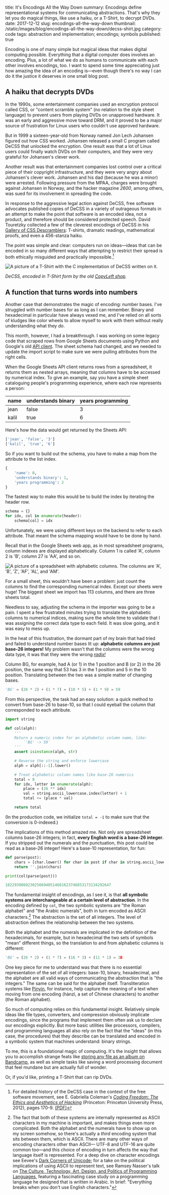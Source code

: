 title: It's Encodings All the Way Down 
summary: Encodings define representational systems for communicating abstractions. That's why they let you do magical things, like use a haiku, or a T-Shirt, to decrypt DVDs.
date: 2017-12-12
slug: encodings-all-the-way-down
thumbnail: /static/images/blog/encodings-all-the-way-down/decss-shirt.jpg
category: code
tags: abstraction and implementation; encodings; symbols 
published: true


Encoding is one of many simple but magical ideas that makes digital computing possible.
Everything that a digital computer does involves an encoding. Plus, a lot of what we do as humans to
communicate with each other involves encodings, too. I want to spend some time
appreciating just how amazing the idea of an encoding is&mdash;even though there's
no way I can do it the justice it deserves in one small blog post.

## A haiku that decrypts DVDs

In the 1990s, some entertainment companies used
an encryption protocol called CSS, or "content scramble system" (no relation to
the style sheet language)
to prevent users from playing DVDs on unapproved hardware. It was an early and
aggressive move toward DRM, and it proved to be a major source of frustration for
Linux users who couldn't use approved hardware.

But in 1999 a sixteen-year-old from Norway named Jon Lech Johansen figured out how CSS worked.
Johansen released a small C program called DeCSS that unlocked the encryption.
One result was that a lot of Linux users could
finally watch DVDs on their computers, and they were very grateful for Johansen's clever work.

Another result was that entertainment companies lost control over a critical piece of their
copyright infrastructure, and they were very angry about Johansen's clever
work. Johansen and his dad (because he was a minor) were arrested. Following
pressure from the MPAA, charges were brought against Johansen in Norway, and
the hacker magazine *2600*, among others, was sued for its involvement in
spreading the code.

In response to the aggressive legal action against DeCSS, free software
advocates published copies of DeCSS in a variety of outrageous formats in an attempt to
make the point that software is an encoded idea, not a product, and therefore should be
considered protected speech. David Touretzky collected a few of the cleverest
encodings of DeCSS in his [Gallery of CSS
Descramblers](http://www.cs.cmu.edu/~dst/DeCSS/Gallery/): T-shirts, dramatic
readings, mathematical proofs, and even a 456-stanza haiku.

The point was simple and clear: computers run on ideas&mdash;ideas that can
be encoded in so many different ways that attempting to restrict their spread
is both ethically misguided and practically impossible.[^coleman]

<img class="img img-responsive center-block"
     alt="A picture of a T-Shirt with the C implementation of DeCSS written on it."
     src="/static/images/blog/encodings-all-the-way-down/decss-shirt.jpg" />

<p class="text-center small">
    <em>DeCSS, encoded in T-Shirt form by the old
    <a href="http://web.archive.org/web/20040310112358/http://www.copyleft.net:80/item.phtml?dynamic=1&referer=%2Fitem.phtml%3Fdynamic%3D1%26page%3Dproduct_276_back.phtml&page=product_271_front.phtml">CopyLeft shop</a>.</em>
</p>

## A function that turns words into numbers

Another case that demonstrates the magic of encoding: number bases.
I've struggled with number bases for as long as
I can remember. Binary and hexadecimal in particular have always
vexed me, and I've relied on all sorts of kludges like color wheels to allow myself to work with
them without really understanding what they _do_. 

This month, however, I had a breakthrough. I was working on some legacy
code that scraped rows from Google Sheets documents
using Python and Google's old
[API client](https://github.com/google/google-api-python-client). The sheet 
schema had changed, and we needed to update the import script to make
sure we were pulling attributes from the right cells.

When the Google Sheets API client returns rows from a
spreadsheet, it returns them as nested arrays, meaning that columns have to be
accessed by numerical index. To give an example, say you have a simple sheet
cataloguing people's programming experience, where each row represents a person:

<div class="row">
    <div class="col-xs-12 col-md-6">
        <table class="table table-responsive table-bordered">
            <thead>
                <tr>
                    <th>name</th>
                    <th>understands binary</th>
                    <th>years programming</th>
                </tr>
            </thead>
            <tbody>
                <tr>
                    <td>jean</td>
                    <td>false</td>
                    <td>3</td>
                </tr>
                <tr>
                    <td>kalil</td>
                    <td>true</td>
                    <td>6</td>
                </tr>
            </tbody>
        </table>
    </div>
</div>

Here's how the data would get returned by the Sheets API:

```python
['jean', 'false', '3']
['kalil', 'true', '6']
```

So if you want to build out the schema, you have to make a map from the
attribute to the list index.

```python
{
    'name': 0,
    'understands binary': 1,
    'years programming': 2
}
```

The fastest way to make this would be to build the index by iterating the header row.

```python
schema = {}
for idx, col in enumerate(header):
    schema[col] = idx
```

Unfortunately, we were using different keys on the backend to refer to each
attribute. That meant the schema mapping would have to be done by hand. 

Recall that in the Google Sheets web app, as in most spreadsheet programs,
column indexes are displayed alphabetically. Column 1 is called 'A', column 2
is 'B', column 27 is 'AA', and so on.

![A picture of a spreadsheet with alphabetic columns. The columns are 'A', 'B',
'Z', 'AF', 'AL', and
'AM'.](/static/images/blog/encodings-all-the-way-down/alphabetic-columns.png)

For a small sheet, this wouldn't have been a problem: just count the columns to 
find the corresponding numerical index. Except our sheets were huge!
The biggest sheet we import has 113 columns, and there are three sheets total. 

Needless to say, adjusting the schema in the importer was going to be a
pain. I spent a few frustrated minutes trying to translate the
alphabetic columns to numerical indices, making sure the whole time to validate
that I was assigning the correct data type to each field. It was slow going,
and it was easy to mess up.

In the heat of this frustration, the dormant part of my brain that had
tried and failed to understand number bases lit up: **alphabetic columns are just
base-26 integers!** My problem wasn't that the columns were the wrong data type,
it was that they were the wrong [_radix!_](https://en.wikipedia.org/wiki/Radix)

Column BG, for example, had A (or 1) in the 1
position and B (or 2) in the 26 position, the same way that 53 has 3 in the
1 position and 5 in the 10 position. Translating between the two was
a simple matter of changing bases.

```python
'BG' = (26 * 2) + (1 * 7) = (10 * 5) + (1 * 9) = 59
```

From this perspective, the task had an easy solution:
a quick method to convert from base-26 to base-10, so that I could eyeball
the column that corresponded to each attribute.

```python
import string

def col(alph):
    '''
    Return a numeric index for an alphabetic column name, like:
        `'BG' -> 59`
    '''
    assert isinstance(alph, str)

    # Reverse the string and enforce lowercase
    alph = alph[::-1].lower()

    # Treat alphabetic column names like base-26 numerics
    total = 0 
    for idx, letter in enumerate(alph):
        place = (26 ** idx)
        val = string.ascii_lowercase.index(letter) + 1
        total += (place * val)

    return total
```

(In the production code, we initialize `total = -1` to make sure that the
conversion is 0-indexed.)

The implications of this method amazed me. Not only are
spreadsheet columns base-26 integers; in fact, **every English word is a base-26
integer**. If you stripped out the numerals and the punctuation, this post could
be read as a base-26 integer! Here's a base-10 representation, for fun:

```python
def parse(post):
    chars = [char.lower() for char in post if char in string.ascii_lowercase]
    return ''.join(chars) 

print(col(parse(post)))

18229398602302566940514681623746853173134292647
```

The fundamental insight of encodings, as I see it, is that **all symbolic
systems are interchangeable at a certain level of abstraction**. In the
encoding defined by `col`, the two symbolic systems are "the Roman alphabet" and
"the Arabic numerals", both in turn encoded as ASCII characters.[^ascii] The abstraction
is the set of all integers. The level of abstraction defines the relationship between the two systems.

Both the alphabet and the numerals are implicated in the definition of the hexadecimals,
for example, but in hexadecimal the two sets of symbols "mean" different things,
so the translation to and from alphabetic columns is different:

```python
'BG' = (26 * 2) + (1 * 7) = (16 * 3) + (11 * 1) = 3B
```

One key piece for me to understand was that there is no essential representation
of the set of all integers: base-10, binary, hexadecimal, and the alphabet are
all valid ways of communicating the abstraction that is "the integers." The
same can be said for the alphabet itself. Transliteration systems like
[Pinyin](https://en.wikipedia.org/wiki/Pinyin), for
instance, help capture the meaning of a text when moving from one encoding
(hànzì, a set of Chinese characters) to another (the Roman alphabet).

So much of computing relies on this fundamental insight. Relatively simple ideas like
file types, converters, and compression obviously implicate encodings, since
the programs that implement them often ask us to declare our encodings
explicitly. But more basic utilities like processors, compilers, and
programming languages all also rely on the fact that the
"ideas" (in this case, the procedures) that they describe can be translated and encoded
in a symbolic system that machines understand: binary strings.

To me, this is a foundational magic of computing. It's the insight that allows you
to accomplish strange feats like [storing any file as an album on
Bandcamp](https://medium.com/@__Tux/using-bandcamp-as-a-backup-solution-3b6549d24579),
as well as simple tasks like saving a word processing document that feel mundane but
are actually full of wonder.

Or, if you'd like, printing a T-Shirt that can rip DVDs.

[^coleman]: For detailed history of the DeCSS case in the context of the
free software movement, see E. Gabriella Coleman's *[Coding Freedom: The Ethics
and Aesthetics of Hacking](https://press.princeton.edu/titles/9883.html)*
(Princeton: Princeton University Press, 2012), pages 170-9. [(PDF)](https://gabriellacoleman.org/Coleman-Coding-Freedom.pdf)

[^ascii]: The fact that both of these systems are internally represented as ASCII
characters in my machine is important, and makes things even more complicated.
Both the alphabet and the numerals have to show up on my screen somehow, so
there's actually a _third_ encoding system that sits between them, which is
ASCII. There are many other ways of encoding characters other than ASCII&mdash;
UTF-8 and UTF-16 are quite common too&mdash;and this choice of encoding in turn
affects the way that language itself is represented. For a deep dive on
character encodings see Eevee's [Dark Corners of
Unicode](https://eev.ee/blog/2015/09/12/dark-corners-of-unicode/); for a take
on the political implications of using ASCII to represent text, see Ramsey Nasser's
talk on [The Culture, Technology, Art, Design, and Politics of Programming
Languages](https://www.youtube.com/watch?v=VuuznaIus9k&feature=youtu.be&t=7m41s),
featuring a fascinating case study on a programming language he designed that
is written in Arabic. In brief: "Everything breaks when you don't use English
characters."
